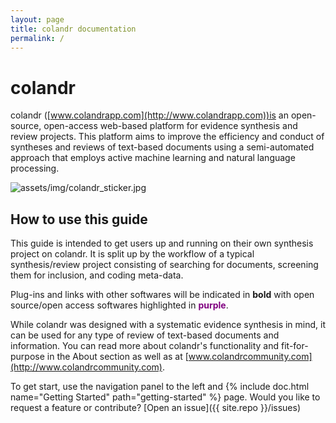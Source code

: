 ```yaml
---
layout: page
title: colandr documentation
permalink: /
---
```


# colandr

colandr ([www.colandrapp.com](http://www.colandrapp.com))is an open-source, open-access web-based platform for evidence synthesis and review projects. This platform aims to improve the efficiency and conduct of syntheses and reviews of text-based documents using a semi-automated approach that employs active machine learning and natural language processing. 

![assets/img/colandr_sticker.jpg](assets/img/colandr_sticker)

## How to use this guide

This guide is intended to get users up and running on their own synthesis project on colandr. It is split up by the workflow of a typical synthesis/review project consisting of searching for documents, screening them for inclusion, and coding meta-data.

Plug-ins and links with other softwares will be indicated in **bold** with open source/open access softwares highlighted in **<span style="color:purple">purple</span>**.

While colandr was designed with a systematic evidence synthesis in mind, it can be used for any type of review of text-based documents and information. You can read more about colandr's functionality and fit-for-purpose in the About section as well as at [www.colandrcommunity.com](http://www.colandrcommunity.com).

To get start, use the navigation panel to the left and {% include doc.html name="Getting Started" path="getting-started" %} page. Would you like to request a feature or contribute?
[Open an issue]({{ site.repo }}/issues)
